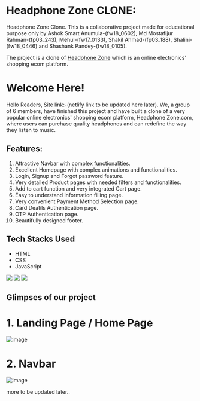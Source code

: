 # Headphone Zone CLONE:
Headphone Zone Clone.
This is a collaborative project made for educational purpose only by Ashok Smart Anumula-(fw18_0602), Md Mostafijur Rahman-(fp03_243), Mehul-(fw17_0133), Shakil Ahmad-(fp03_188), Shalini-(fw18_0446) and Shashank Pandey-(fw18_0105). 

The project is a clone of [Headphone Zone](https://www.headphonezone.in/) which is an online electronics' shopping ecom platform.

# Welcome Here!
Hello Readers,
Site link:-(netlify link to be updated here later).
We, a group of 6 members, have finished this project and have built a clone of a very popular online electronics' shopping ecom platform, Headphone Zone.com, where users can purchase quality headphones and can redefine the way they listen to music. 


## Features:
1. Attractive Navbar with complex functionalities.
2. Excellent Homepage with complex animations and functionalities. 
3. Login, Signup and Forgot password feature.
4. Very detailed Product pages with needed filters and functionalities.
5. Add to cart function and very integrated Cart page.
6. Easy to understand information filling page.
7. Very convenient Payment Method Selection page.
8. Card Deatils Authentication page.
9. OTP Authentication page.
10. Beautifully designed footer. 



## Tech Stacks Used
- HTML
- CSS
- JavaScript

<p>
   <img src="https://img.icons8.com/color/64/000000/javascript.png"/>
   <img src="https://img.icons8.com/color/64/000000/html-5.png"/>
   <img src="https://img.icons8.com/color/64/000000/css3.png" />
   
</p>


## Glimpses of our project
# 1. Landing Page / Home Page

![image](https://github.com/iammostak/headphonezone.in/blob/main/readme_images/Screenshot%20(97).png?raw=true)

# 2. Navbar

![image](https://github.com/iammostak/headphonezone.in/blob/main/readme_images/Screenshot%20(98).png?raw=true)





more to be updated later..

